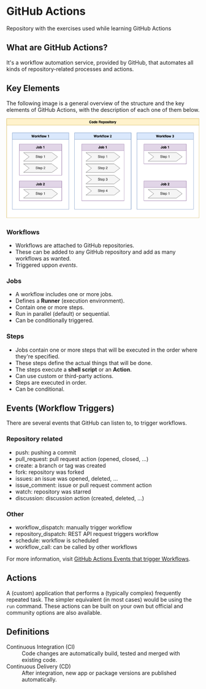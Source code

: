 # GitHub Actions

Repository with the exercises used while learning GitHub Actions

## What are GitHub Actions?

It's a workflow automation service, provided by GitHub, that automates all kinds of repository-related processes and actions.

## Key Elements

The following image is a general overview of the structure and the key elements of GitHub Actions, with the description of each one of them below.

![GitHub Actions elements and structure](./assets/gha-elements.png)

### Workflows

- Workflows are attached to GitHub repositories.
- These can be added to any GitHub repository and add as many workflows as wanted.
- Triggered uppon _events_.

### Jobs

- A workflow includes one or more jobs.
- Defines a **Runner** (execution environment).
- Contain one or more steps.
- Run in parallel (default) or sequential.
- Can be conditionally triggered.

### Steps

- Jobs contain one or more steps that will be executed in the order where they're specified.
- These steps define the actual things that will be done.
- The steps execute a **shell script** or an **Action**.
- Can use custom or third-party actions.
- Steps are executed in order.
- Can be conditional.

## Events (Workflow Triggers)

There are several events that GitHub can listen to, to trigger workflows.

### Repository related

- push: pushing a commit
- pull_request: pull request action (opened, closed, ...)
- create: a branch or tag was created
- fork: repository was forked
- issues: an issue was opened, deleted, ...
- issue_comment: issue or pull request comment action
- watch: repository was starred
- discussion: discussion action (created, deleted, ...)

### Other

- workflow_dispatch: manually trigger workflow
- repository_dispatch: REST API request triggers workflow
- schedule: workflow is scheduled
- workflow_call: can be called by other workflows

For more information, visit [GitHub Actions Events that trigger Workflows](https://docs.github.com/en/actions/using-workflows/events-that-trigger-workflows).

## Actions

A (custom) application that performs a (typically complex) frequently repeated task. The simpler equivalent (in most cases) would be using the `run` command. These actions can be built on your own but official and community options are also available.

## Definitions

<dl>
  <dt>Continuous Integration (CI)</dt>
  <dd>Code changes are automatically build, tested and merged with existing code.</dd>

  <dt>Continuous Delivery (CD)</dt>
  <dd>After integration, new app or package versions are published automatically.</dd>
</dl>
